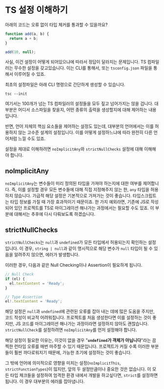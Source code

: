 # TS 설정 이해하기

아래의 코드는 오류 없이 타입 체커를 통과할 수 있을까요?

```ts
function add(a, b) {
  return a + b;
}

add(10, null);
```

사실, 이건 설정이 어떻게 되어있으냐에 따라서 정답이 달라지는 문제입니다. TS 컴파일러는 무수한 설정을 갖고있습니다. 이는 CLI를 통해서, 또는 `tsconfig.json` 파일을 통해서 이루어질 수 있죠.

최초의 설정파일은 아래 CLI 명령으로 간단하게 생성할 수 있습니다.

```
tsc --init
```

여기서는 100개가 넘는 TS 컴파일러의 설정들을 모두 짚고 넘어가지는 않을 겁니다. 대부분은 어디서 소스파일을 찾을지, 어떤 종류의 출력을 생성할지에 대해 제어하는 내용입니다.

반면, 언어 자체의 핵심 요소들을 제어하는 설정도 있는데, 대부분의 언어에서는 이를 허용하지 않는 고수준 설계의 설정입니다. 이를 어떻게 설정하느냐에 따라 완전히 다른 언어처럼 느낄 수도 있죠.

설정을 제대로 이해하려면 `noImplicitAny`와 `strictNullChecks` 설정에 대해 이해해야 합니다.

## noImplicitAny

`noImplicitAny`는 변수들이 미리 정의된 타입을 가져야 하는지에 대한 여부를 제어합니다. 즉, 이를 설정할 경우 모든 변수들에 대해 직접 지정해주지 않는 한, `any` 타입을 허용하지 않습니다.
가급적 해당 설정은 기본적으로 가져가는 것이 좋습니다. 타입스크립트는 타입 정보를 가질 때 가장 효과적이기 때문이죠. 한 가지 예외라면, 기존에 JS로 작성되어 있던 프로젝트를 TS로 마이그레이션 해나가는 과정에서는 필요할 수도 있죠.
이 부분에 대해서는 추후에 다시 다뤄보도록 하겠습니다.

## strictNullChecks

`strictNullChecks`는 `null`과 `undefined`가 모든 타입에서 허용되는지 확인하는 설정입니다. 이 경우, `string | null`과 같이 명시적으로 해당 변수가 `null` 타입이 될 수 있음을 알려주지 않으면, 에러가 발생합니다.

이러한 경우, 다음과 같은 Null Checking이나 Assertion이 필요하게 됩니다.

```ts
// Null Check
if (el) {
  el.textContent = 'Ready';
}

// Type Assertion
el!.textContent = 'Ready';
```

해당 설정은 `null`과 `undefined`에 관련된 오류를 잡아 내는 데에 많은 도움을 주지만, 코드 작성이 비교적 어려워집니다. 프로젝트를 처음 생성한다면 이를 설정하는 것이 좋지만, JS 코드를 마이그레이션 해나가는 과정이라면 설정하지 않아도 괜찮습니다.
`strictNullCheck`를 설정하려면 `noImplicitAny`를 먼저 설정해야 합니다.

해당 설정이 필요한 이유는, 이것이 없을 경우 "**`undefined`가 객체가 아닙니다**"라는 끔찍한 런타임 오류를 매번 마주할 수 있기 때문입니다. 프로젝트가 커질 수록 이러한 부분들이 훨씬 까다로워지기 때문에, 가능한 초기에 설정하는 것이 좋습니다.

그 밖에 언어에 의미적으로 영향을 미치는 설정(`noImplicitThis`, `strictFunctionTypes`)이 많지만, 앞의 두 설정만큼이나 중요한 것은 없습니다. 이 모든 타입 체크들을 설정하여 엄격한 환경 내에서 개발을 하고싶다면, `strict`를 설정하면 됩니다. 이 경우 대부분의 에러를 잡아냅니다.
